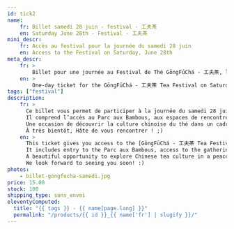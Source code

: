 ```yaml
---
id: tick2
name:
    fr: Billet samedi 28 juin - festival - 工夫茶
    en: Saturday June 28th - Festival - 工夫茶
mini_descr:
    fr: Accès au festival pour la journée du samedi 28 juin
    en: Access to the Festival on Saturday, June 28th
meta_descr:
    fr: >
        Billet pour une journée au Festival de Thé GōngFūChá - 工夫茶, le samedi 28 juin. Donne accès au parc, aux animations, aux personnes exposantes et aux intervenantes.
    en: >
        One-day ticket for the GōngFūChá - 工夫茶 Tea Festival on Saturday, June 28th. Includes access to the park, activities, exhibitors and guest presenters.
tags: ["festival"]
description: 
    fr: >
      Ce billet vous permet de participer à la journée du samedi 28 juin au [festival GōngFūChá - 工夫茶](https://festival.gongfucha.fr).  
      Il comprend l’accès au Parc aux Bambous, aux espaces de rencontres, aux concerts, démonstrations et ateliers (en libre accès), ainsi qu’aux personnes exposantes et intervenantes.<!--more-->  
      Une occasion de découvrir la culture chinoise du thé dans un cadre exceptionnel et apaisant.  
      À très bientôt, Hâte de vous rencontrer ! ;)
    en: >
      This ticket gives you access to the [GōngFūChá - 工夫茶 Tea Festival](https://festival.gongfucha.fr) on Saturday, June 28th.  
      It includes entry to the Parc aux Bambous, access to the gathering spaces, concerts, open-access workshops and performances, as well as to the exhibitors and guest presenters.<!--more-->  
      A beautiful opportunity to explore Chinese tea culture in a peaceful and inspiring setting.  
      We look forward to seeing you soon! :)
photos:
    - billet-gongfucha-samedi.jpg
price: 15.00
stock: 100
shipping_type: sans_envoi
eleventyComputed:
  title: "{{ tags }} - {{ name[page.lang] }}"
  permalink: "/products/{{ id }}_{{ name['fr'] | slugify }}/"
---
```

